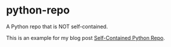 # python-repo
A Python repo that is NOT self-contained.

This is an example for my blog post [Self-Contained Python Repo](https://harrywang.me/repo).
